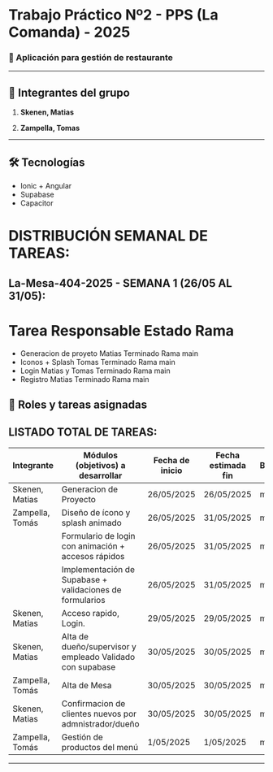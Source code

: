 # Trabajo Práctico Nº2 - PPS (La Comanda) - 2025

### 📱 Aplicación para gestión de restaurante

---

## 👥 Integrantes del grupo

1. **Skenen, Matias**  

2. **Zampella, Tomas**  
---

## 🛠️ Tecnologías
- Ionic + Angular
- Supabase
- Capacitor

# DISTRIBUCIÓN SEMANAL DE TAREAS:

## La-Mesa-404-2025 - SEMANA 1 (26/05 AL 31/05):
#	Tarea	Responsable	Estado	Rama
-	Generacion de proyeto	Matias Terminado	Rama main
-	Iconos + Splash	Tomas Terminado	Rama main
-	Login	Matias y Tomas	Terminado	Rama main
-	Registro	Matias	Terminado	Rama main

## 💼 Roles y tareas asignadas
## LISTADO TOTAL DE TAREAS:

| Integrante          | Módulos (objetivos) a desarrollar                                     | Fecha de inicio | Fecha estimada fin | Branch |
|---------------------|------------------------------------------------------------------------|------------------|---------------------|--------|
| Skenen, Matias      | Generacion de Proyecto                                                 | 26/05/2025       | 26/05/2025          | main   |
| Zampella, Tomás     | Diseño de ícono y splash animado                                       | 26/05/2025       | 31/05/2025          | main   |
|                     | Formulario de login con animación + accesos rápidos                    | 26/05/2025       | 31/05/2025          | main   |
|                     | Implementación de Supabase + validaciones de formularios               | 26/05/2025       | 31/05/2025          | main   |
| Skenen, Matias      | Acceso rapido, Login.                                                  | 29/05/2025       | 29/05/2025          | main   |
| Skenen, Matias      | Alta de dueño/supervisor y empleado Validado con supabase              | 30/05/2025       | 30/05/2025          | main   |
| Zampella, Tomás     | Alta de Mesa                                                           | 30/05/2025       | 30/05/2025          | main   |
| Skenen, Matias      | Confirmacion de clientes nuevos por admnistrador/dueño                 | 30/05/2025       | 30/05/2025          | main   |
| Zampella, Tomás     | Gestión de productos del menú                                          | 1/05/2025        | 1/05/2025           | main   |

---
